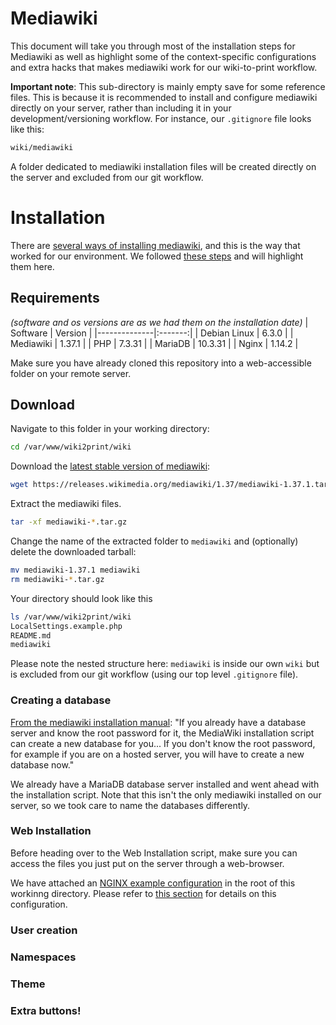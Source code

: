 # Mediawiki 

This document will take you through most of the installation steps for Mediawiki as well as highlight some of the context-specific configurations and extra hacks that makes mediawiki work for our wiki-to-print workflow.

**Important note**: This sub-directory is mainly empty save for some reference files. This is because it is recommended to install and configure mediawiki directly on your server, rather than including it in your development/versioning workflow. For instance, our `.gitignore` file looks like this:
```sh
wiki/mediawiki
```
A folder dedicated to mediawiki installation files will be created directly on the server and excluded from our git workflow.

# Installation

There are [several ways of installing mediawiki](https://www.mediawiki.org/wiki/Manual:Installation_guide#Main-installation-guide), and this is the way that worked for our environment. We followed [these steps](https://www.mediawiki.org/wiki/Manual:Installing_MediaWiki) and will highlight them here.

## Requirements
*(software and os versions are as we had them on the installation date)*
| Software     | Version |
|--------------|:-------:|
| Debian Linux |   6.3.0 |
| Mediawiki    |  1.37.1 |
| PHP          |  7.3.31 |
| MariaDB      | 10.3.31 |
| Nginx        |  1.14.2 |

Make sure you have already cloned this repository into a web-accessible folder on your remote server.

## Download

Navigate to this folder in your working directory:
```sh
cd /var/www/wiki2print/wiki
```
Download the [latest stable version of mediawiki](https://www.mediawiki.org/wiki/Download):
```sh
wget https://releases.wikimedia.org/mediawiki/1.37/mediawiki-1.37.1.tar.gz
```
Extract the  mediawiki files.
```sh
tar -xf mediawiki-*.tar.gz 
```
Change the name of the extracted folder to `mediawiki` and (optionally) delete the downloaded tarball:
```sh
mv mediawiki-1.37.1 mediawiki
rm mediawiki-*.tar.gz 
```
Your directory should look like this
```sh
ls /var/www/wiki2print/wiki
LocalSettings.example.php
README.md
mediawiki
```
Please note the nested structure here: `mediawiki` is inside our own `wiki` but is excluded from our git workflow (using our top level `.gitignore` file).

### Creating a database

[From the mediawiki installation manual](https://www.mediawiki.org/wiki/Manual:Installing_MediaWiki#Create_a_database): "If you already have a database server and know the root password for it, the MediaWiki installation script can create a new database for you... If you don't know the root password, for example if you are on a hosted server, you will have to create a new database now."

We already have a MariaDB database server installed and went ahead with the installation script. Note that this isn't the only mediawiki installed on our server, so we took care to name the databases differently.

### Web Installation

Before heading over to the Web Installation script, make sure you can access the files you just put on the server through a web-browser.

We have attached an [NGINX example configuration](/wiki2print.nginx.example) in the root of this workinng directory. Please refer to [this section](/README.md#nginx) for details on this configuration.

### User creation

### Namespaces

### Theme

### Extra buttons!
